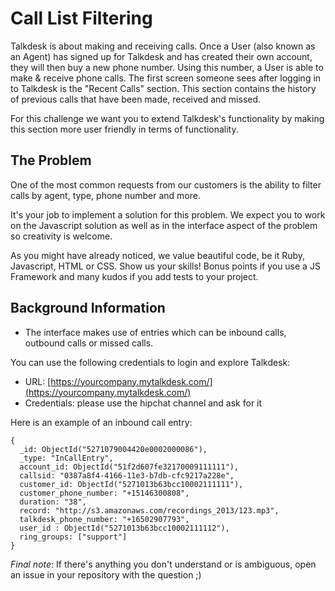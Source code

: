 # Call List Filtering

Talkdesk is about making and receiving calls. Once a User (also known as an Agent) has signed up for Talkdesk and has created their own account, they will then buy a new phone number. Using this number, a User is able to make & receive phone calls. The first screen someone sees after logging in to Talkdesk is the "Recent Calls" section. This section contains the history of previous calls that have been made, received and missed. 

For this challenge we want you to extend Talkdesk's functionality by making this section more user friendly in terms of functionality.

## The Problem

One of the most common requests from our customers is the ability to filter calls by agent, type, phone number and more. 

It's your job to implement a solution for this problem. We expect you to work on the Javascript solution as well as in the interface aspect of the problem so creativity is welcome.

As you might have already noticed, we value beautiful code, be it Ruby, Javascript, HTML or CSS. Show us your skills! Bonus points if you use a JS Framework and many kudos if you add tests to your project.

## Background Information

- The interface makes use of entries which can be inbound calls, outbound calls or missed calls.

You can use the following credentials to login and explore Talkdesk:

- URL: [https://yourcompany.mytalkdesk.com/](https://yourcompany.mytalkdesk.com/)
- Credentials: please use the hipchat channel and ask for it

Here is an example of an inbound call entry:

```
{
  _id: ObjectId("5271079004420e0002000086"),
  _type: "InCallEntry",
  account_id: ObjectId("51f2d607fe32170009111111"),
  callsid: "0387a8f4-4166-11e3-b7db-cfc9217a228e",
  customer_id: ObjectId("5271013b63bcc10002111111"),
  customer_phone_number: "+15146300808",
  duration: "38",
  record: "http://s3.amazonaws.com/recordings_2013/123.mp3",
  talkdesk_phone_number: "+16502907793",
  user_id : ObjectId("5271013b63bcc10002111112"),
  ring_groups: ["support"]
}
```

*Final note*: If there's anything you don't understand or is ambiguous, open an issue in your repository with the question ;) 

